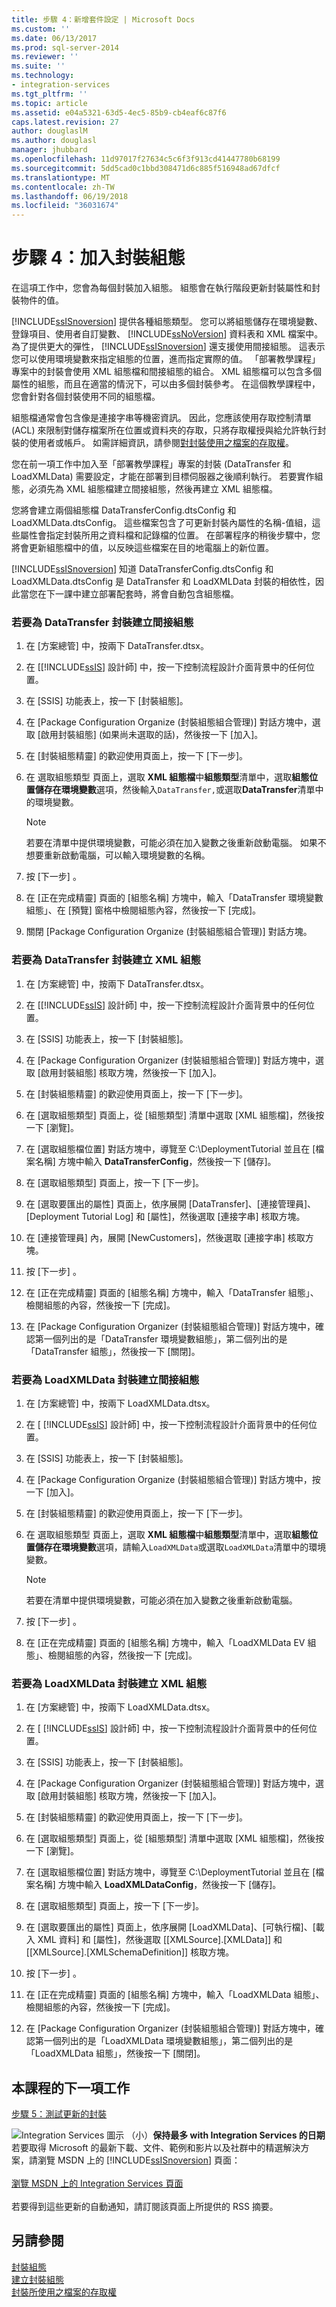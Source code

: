 ```yaml
---
title: 步驟 4：新增套件設定 | Microsoft Docs
ms.custom: ''
ms.date: 06/13/2017
ms.prod: sql-server-2014
ms.reviewer: ''
ms.suite: ''
ms.technology:
- integration-services
ms.tgt_pltfrm: ''
ms.topic: article
ms.assetid: e04a5321-63d5-4ec5-85b9-cb4eaf6c87f6
caps.latest.revision: 27
author: douglaslM
ms.author: douglasl
manager: jhubbard
ms.openlocfilehash: 11d97017f27634c5c6f3f913cd41447780b68199
ms.sourcegitcommit: 5dd5cad0c1bbd308471d6c885f516948ad67dfcf
ms.translationtype: MT
ms.contentlocale: zh-TW
ms.lasthandoff: 06/19/2018
ms.locfileid: "36031674"
---
```

# <a name="step-4-adding-package-configurations"></a>步驟 4：加入封裝組態
  在這項工作中，您會為每個封裝加入組態。 組態會在執行階段更新封裝屬性和封裝物件的值。  
  
 [!INCLUDE[ssISnoversion](../includes/ssisnoversion-md.md)] 提供各種組態類型。 您可以將組態儲存在環境變數、登錄項目、使用者自訂變數、 [!INCLUDE[ssNoVersion](../includes/ssnoversion-md.md)] 資料表和 XML 檔案中。 為了提供更大的彈性， [!INCLUDE[ssISnoversion](../includes/ssisnoversion-md.md)] 還支援使用間接組態。 這表示您可以使用環境變數來指定組態的位置，進而指定實際的值。 「部署教學課程」專案中的封裝會使用 XML 組態檔和間接組態的組合。 XML 組態檔可以包含多個屬性的組態，而且在適當的情況下，可以由多個封裝參考。 在這個教學課程中，您會針對各個封裝使用不同的組態檔。  
  
 組態檔通常會包含像是連接字串等機密資訊。 因此，您應該使用存取控制清單 (ACL) 來限制對儲存檔案所在位置或資料夾的存取，只將存取權授與給允許執行封裝的使用者或帳戶。 如需詳細資訊，請參閱[對封裝使用之檔案的存取權](../../2014/integration-services/access-to-files-used-by-packages.md)。  
  
 您在前一項工作中加入至「部署教學課程」專案的封裝 (DataTransfer 和 LoadXMLData) 需要設定，才能在部署到目標伺服器之後順利執行。 若要實作組態，必須先為 XML 組態檔建立間接組態，然後再建立 XML 組態檔。  
  
 您將會建立兩個組態檔 DataTransferConfig.dtsConfig 和 LoadXMLData.dtsConfig。 這些檔案包含了可更新封裝內屬性的名稱-值組，這些屬性會指定封裝所用之資料檔和記錄檔的位置。 在部署程序的稍後步驟中，您將會更新組態檔中的值，以反映這些檔案在目的地電腦上的新位置。  
  
 [!INCLUDE[ssISnoversion](../includes/ssisnoversion-md.md)] 知道 DataTransferConfig.dtsConfig 和 LoadXMLData.dtsConfig 是 DataTransfer 和 LoadXMLData 封裝的相依性，因此當您在下一課中建立部署配套時，將會自動包含組態檔。  
  
### <a name="to-create-indirect-configuration-for-the-datatransfer-package"></a>若要為 DataTransfer 封裝建立間接組態  
  
1.  在 [方案總管] 中，按兩下 DataTransfer.dtsx。  
  
2.  在 [[!INCLUDE[ssIS](../includes/ssis-md.md)] 設計師] 中，按一下控制流程設計介面背景中的任何位置。  
  
3.  在 [SSIS] 功能表上，按一下 [封裝組態]。  
  
4.  在 [Package Configuration Organize (封裝組態組合管理)] 對話方塊中，選取 [啟用封裝組態] (如果尚未選取的話)，然後按一下 [加入]。  
  
5.  在 [封裝組態精靈] 的歡迎使用頁面上，按一下 [下一步]。  
  
6.  在 選取組態類型 頁面上，選取  **XML 組態檔**中**組態類型**清單中，選取**組態位置儲存在環境變數**選項，然後輸入`DataTransfer,`或選取**DataTransfer**清單中的環境變數。  
  
    > [!NOTE]  
    >  若要在清單中提供環境變數，可能必須在加入變數之後重新啟動電腦。 如果不想要重新啟動電腦，可以輸入環境變數的名稱。  
  
7.  按 [下一步] 。  
  
8.  在 [正在完成精靈] 頁面的 [組態名稱] 方塊中，輸入「DataTransfer 環境變數組態」、在 [預覽] 窗格中檢閱組態內容，然後按一下 [完成]。  
  
9. 關閉 [Package Configuration Organize (封裝組態組合管理)] 對話方塊。  
  
### <a name="to-create-the-xml-configuration-for-the-datatransfer-package"></a>若要為 DataTransfer 封裝建立 XML 組態  
  
1.  在 [方案總管] 中，按兩下 DataTransfer.dtsx。  
  
2.  在 [[!INCLUDE[ssIS](../includes/ssis-md.md)] 設計師] 中，按一下控制流程設計介面背景中的任何位置。  
  
3.  在 [SSIS] 功能表上，按一下 [封裝組態]。  
  
4.  在 [Package Configuration Organizer (封裝組態組合管理)] 對話方塊中，選取 [啟用封裝組態] 核取方塊，然後按一下 [加入]。  
  
5.  在 [封裝組態精靈] 的歡迎使用頁面上，按一下 [下一步]。  
  
6.  在 [選取組態類型] 頁面上，從 [組態類型] 清單中選取 [XML 組態檔]，然後按一下 [瀏覽]。  
  
7.  在 [選取組態檔位置] 對話方塊中，導覽至 C:\DeploymentTutorial 並且在 [檔案名稱] 方塊中輸入 **DataTransferConfig**，然後按一下 [儲存]。  
  
8.  在 [選取組態類型] 頁面上，按一下 [下一步]。  
  
9. 在 [選取要匯出的屬性] 頁面上，依序展開 [DataTransfer]、[連接管理員]、[Deployment Tutorial Log] 和 [屬性]，然後選取 [連接字串] 核取方塊。  
  
10. 在 [連接管理員] 內，展開 [NewCustomers]，然後選取 [連接字串] 核取方塊。  
  
11. 按 [下一步] 。  
  
12. 在 [正在完成精靈] 頁面的 [組態名稱] 方塊中，輸入「DataTransfer 組態」、檢閱組態的內容，然後按一下 [完成]。  
  
13. 在 [Package Configuration Organizer (封裝組態組合管理)] 對話方塊中，確認第一個列出的是「DataTransfer 環境變數組態」，第二個列出的是「DataTransfer 組態」，然後按一下 [關閉]。  
  
### <a name="to-create-indirect-configuration-for-the-loadxmldata-package"></a>若要為 LoadXMLData 封裝建立間接組態  
  
1.  在 [方案總管] 中，按兩下 LoadXMLData.dtsx。  
  
2.  在 [ [!INCLUDE[ssIS](../includes/ssis-md.md)] 設計師] 中，按一下控制流程設計介面背景中的任何位置。  
  
3.  在 [SSIS] 功能表上，按一下 [封裝組態]。  
  
4.  在 [Package Configuration Organize (封裝組態組合管理)] 對話方塊中，按一下 [加入]。  
  
5.  在 [封裝組態精靈] 的歡迎使用頁面上，按一下 [下一步]。  
  
6.  在 選取組態類型 頁面上，選取  **XML 組態檔**中**組態類型**清單中，選取**組態位置儲存在環境變數**選項，請輸入`LoadXMLData`或選取`LoadXMLData`清單中的環境變數。  
  
    > [!NOTE]  
    >  若要在清單中提供環境變數，可能必須在加入變數之後重新啟動電腦。  
  
7.  按 [下一步] 。  
  
8.  在 [正在完成精靈] 頁面的 [組態名稱] 方塊中，輸入「LoadXMLData EV 組態」、檢閱組態的內容，然後按一下 [完成]。  
  
### <a name="to-create-the-xml-configuration-for-the-loadxmldata-package"></a>若要為 LoadXMLData 封裝建立 XML 組態  
  
1.  在 [方案總管] 中，按兩下 LoadXMLData.dtsx。  
  
2.  在 [ [!INCLUDE[ssIS](../includes/ssis-md.md)] 設計師] 中，按一下控制流程設計介面背景中的任何位置。  
  
3.  在 [SSIS] 功能表上，按一下 [封裝組態]。  
  
4.  在 [Package Configuration Organizer (封裝組態組合管理)] 對話方塊中，選取 [啟用封裝組態] 核取方塊，然後按一下 [加入]。  
  
5.  在 [封裝組態精靈] 的歡迎使用頁面上，按一下 [下一步]。  
  
6.  在 [選取組態類型] 頁面上，從 [組態類型] 清單中選取 [XML 組態檔]，然後按一下 [瀏覽]。  
  
7.  在 [選取組態檔位置] 對話方塊中，導覽至 C:\DeploymentTutorial 並且在 [檔案名稱] 方塊中輸入 **LoadXMLDataConfig**，然後按一下 [儲存]。  
  
8.  在 [選取組態類型] 頁面上，按一下 [下一步]。  
  
9. 在 [選取要匯出的屬性] 頁面上，依序展開 [LoadXMLData]、[可執行檔]、[載入 XML 資料] 和 [屬性]，然後選取 [[XMLSource].[XMLData]] 和 [[XMLSource].[XMLSchemaDefinition]] 核取方塊。  
  
10. 按 [下一步] 。  
  
11. 在 [正在完成精靈] 頁面的 [組態名稱] 方塊中，輸入「LoadXMLData 組態」、檢閱組態的內容，然後按一下 [完成]。  
  
12. 在 [Package Configuration Organizer (封裝組態組合管理)] 對話方塊中，確認第一個列出的是「LoadXMLData 環境變數組態」，第二個列出的是「LoadXMLData 組態」，然後按一下 [關閉]。  
  
## <a name="next-task-in-lesson"></a>本課程的下一項工作  
 [步驟 5：測試更新的封裝](../integration-services/lesson-1-5-testing-the-updated-packages.md)  
  
![Integration Services 圖示 （小）](media/dts-16.gif "Integration Services 圖示 （小）")**保持最多 with Integration Services 的日期** <br /> 若要取得 Microsoft 的最新下載、文件、範例和影片以及社群中的精選解決方案，請瀏覽 MSDN 上的 [!INCLUDE[ssISnoversion](../includes/ssisnoversion-md.md)] 頁面：<br /><br /> [瀏覽 MSDN 上的 Integration Services 頁面](http://go.microsoft.com/fwlink/?LinkId=136655)<br /><br /> 若要得到這些更新的自動通知，請訂閱該頁面上所提供的 RSS 摘要。  
  
## <a name="see-also"></a>另請參閱  
 [封裝組態](../../2014/integration-services/package-configurations.md)   
 [建立封裝組態](../../2014/integration-services/create-package-configurations.md)   
 [封裝所使用之檔案的存取權](../../2014/integration-services/access-to-files-used-by-packages.md)  
  
  